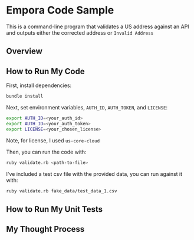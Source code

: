 # Empora Code Sample

This is a command-line program that validates a US address against an API
and outputs either the corrected address or `Invalid Address`

## Overview

## How to Run My Code

First, install dependencies:

```bash
bundle install
```

Next, set environment variables, `AUTH_ID`, `AUTH_TOKEN`, and `LICENSE`:

```bash
export AUTH_ID=<your_auth_id>
export AUTH_ID=<your_auth_token>
export LICENSE=<your_chosen_license>
```

Note, for license, I used `us-core-cloud`

Then, you can run the code with:

```bash
ruby validate.rb <path-to-file>
```

I've included a test csv file with the provided data, you can run against it with:

```bash
ruby validate.rb fake_data/test_data_1.csv
```

## How to Run My Unit Tests

## My Thought Process
